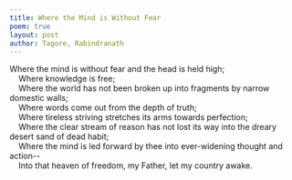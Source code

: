 ```yaml
---
title: Where the Mind is Without Fear
poem: true
layout: post
author: Tagore, Rabindranath
---
```

Where the mind is without fear and the head is held high;  
&nbsp;&nbsp;&nbsp; Where knowledge is free;  
&nbsp;&nbsp;&nbsp; Where the world has not been broken up into fragments by narrow domestic walls;  
&nbsp;&nbsp;&nbsp; Where words come out from the depth of truth;  
&nbsp;&nbsp;&nbsp; Where tireless striving stretches its arms towards perfection;  
&nbsp;&nbsp;&nbsp; Where the clear stream of reason has not lost its way into the dreary desert sand of dead habit;  
&nbsp;&nbsp;&nbsp; Where the mind is led forward by thee into ever-widening thought and action--  
&nbsp;&nbsp;&nbsp; Into that heaven of freedom, my Father, let my country awake.<br />

